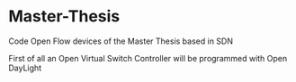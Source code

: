 # Master-Thesis
Code Open Flow devices of the Master Thesis based in SDN

First of all an Open Virtual Switch Controller will be programmed with Open DayLight
